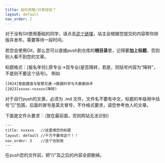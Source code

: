 ```yaml
---
title: 如何贡献/分享经验？
layout: default
nav_order: 2
---
```

对于没有Git使用基础的同学，请点击[这个链接](https://www.wjx.cn/vm/eWvtncQ.aspx#)，站主会根据您提交的内容帮你排版并发布，需要等待一段时间。

若您会使用Git，那么您可以直接push到仓库的**根目录**里，记得要**加上标题**，否则别人看不到您的文章。

标题格式：[报名年份]:原专业->现专业(是否降转，若是，则括号内容为“降转”，不是则不要这个括号)。
例如
```
[2024]智能建造与智慧交通->数据科学与大数据技术
[2023]xxxxx->xxxxx(降转)
```

对于自行push的文章，必须为 .md 文件，文件名不要有中文，标题的年级用中括号“[]”包围，后面的冒号是英文冒号，不作格式要求，请您参考他人的文章。

下面是文件头要求：（放在最前面，否则网站无法识别）

```
---
title: xxxxxx   //这里填您的标题
layout: default //千万不要改这个！！
nav_order: 3    //这个也别改
---
```
在push您的文件前，把“//”及之后的内容全部删掉。